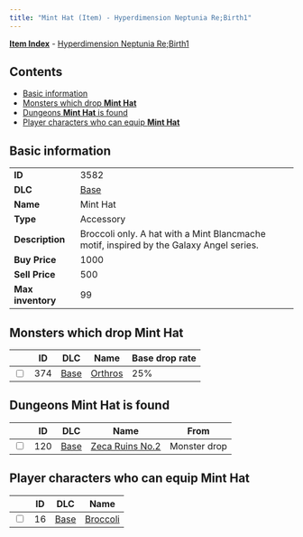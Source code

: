 ```yaml
---
title: "Mint Hat (Item) - Hyperdimension Neptunia Re;Birth1"
---
```


[**Item Index**](/neptunia/rb1/item/index.html) - [Hyperdimension Neptunia Re;Birth1](/neptunia/rb1)

## Contents

- [Basic information](#basic-information)
- [Monsters which drop **Mint Hat**](#monsters-which-drop-mint-hat)
- [Dungeons **Mint Hat** is found](#dungeons-mint-hat-is-found)
- [Player characters who can equip **Mint Hat**](#player-characters-who-can-equip-mint-hat)

## Basic information

|   |   |
| -- | -- |
| **ID** | 3582 |
| **DLC** | [Base](/neptunia/rb1/dlc/1-base.html) |
| **Name** | Mint Hat |
| **Type** | Accessory |
| **Description** | Broccoli only. A hat with a Mint Blancmache motif, inspired by the Galaxy Angel series. |
| **Buy Price** | 1000 |
| **Sell Price** | 500 |
| **Max inventory** | 99 |

## Monsters which drop **Mint Hat**

|    | ID | DLC | Name | Base drop rate |
| -- | -- | --- | ---- | -------------- |
| <input type="checkbox" id="rb1-monster-1-374" class="trackbox" /> | 374 | [Base](/neptunia/rb1/dlc/1-base.html) | [Orthros](/neptunia/rb1/monster/1-374-orthros.html) | 25% |

## Dungeons **Mint Hat** is found

|    | ID | DLC | Name | From |
| -- | -- | --- | ---- | ---- |
| <input type="checkbox" id="rb1-dungeon-1-120" class="trackbox" /> | 120 | [Base](/neptunia/rb1/dlc/1-base.html) | [Zeca Ruins No.2](/neptunia/rb1/dungeon/1-120-zeca-ruins-no-2.html) | Monster drop |

## Player characters who can equip **Mint Hat**

|    | ID | DLC | Name |
| -- | -- | --- | ---- |
| <input type="checkbox" id="rb1-player-1-16" class="trackbox" /> | 16 | [Base](/neptunia/rb1/dlc/1-base.html) | [Broccoli](/neptunia/rb1/player/1-16-broccoli.html) |